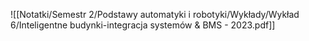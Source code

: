 ![[Notatki/Semestr 2/Podstawy automatyki i robotyki/Wykłady/Wykład 6/Inteligentne budynki-integracja systemów & BMS - 2023.pdf]]